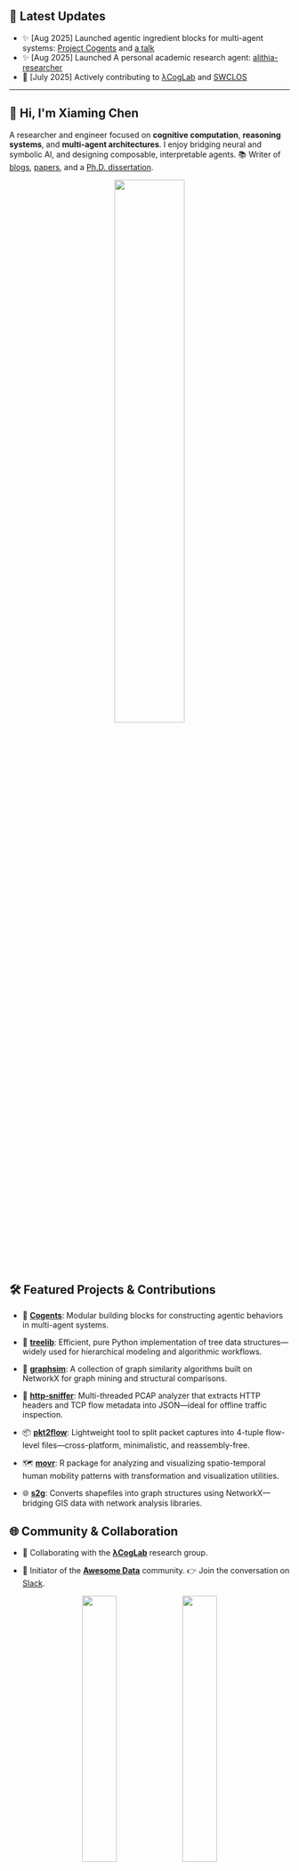 ## 📰 Latest Updates

- ✨ [Aug 2025] Launched agentic ingredient blocks for multi-agent systems: [Project Cogents](https://github.com/caesar0301/cogents) and [a talk](https://github.com/caesar0301/mas-talk-2508)
- ✨ [Aug 2025] Launched A personal academic research agent: [alithia-researcher](https://github.com/caesar0301/alithia-researcher)
- 🤖 [July 2025] Actively contributing to [λCogLab](https://github.com/lacogitolab) and [SWCLOS](https://github.com/SWCLOS)

---

## 👋 Hi, I'm Xiaming Chen

A researcher and engineer focused on **cognitive computation**, **reasoning systems**, and **multi-agent architectures**. I enjoy bridging neural and symbolic AI, and designing composable, interpretable agents. 📚 Writer of [blogs](https://www.xiaming.site), [papers](https://scholar.google.com/citations?user=9GzdwPEAAAAJ), and a [Ph.D. dissertation](https://github.com/caesar0301/phd-dissertation).

<div align="center">
  <img src="https://github-readme-stats.vercel.app/api?username=caesar0301&show_icons=true&theme=transparent" width="50%" />
</div>

## 🛠️ Featured Projects & Contributions

- 🧠 [**Cogents**](https://github.com/caesar0301/cogents): Modular building blocks for constructing agentic behaviors in multi-agent systems.

- 🧱 [**treelib**](https://github.com/caesar0301/treelib): Efficient, pure Python implementation of tree data structures—widely used for hierarchical modeling and algorithmic workflows.

- 🔗 [**graphsim**](https://github.com/caesar0301/graphsim): A collection of graph similarity algorithms built on NetworkX for graph mining and structural comparisons.

- 🧵 [**http-sniffer**](https://github.com/caesar0301/http-sniffer): Multi-threaded PCAP analyzer that extracts HTTP headers and TCP flow metadata into JSON—ideal for offline traffic inspection.

- 📦 [**pkt2flow**](https://github.com/caesar0301/pkt2flow): Lightweight tool to split packet captures into 4-tuple flow-level files—cross-platform, minimalistic, and reassembly-free.

- 🗺️ [**movr**](https://github.com/caesar0301/movr): R package for analyzing and visualizing spatio-temporal human mobility patterns with transformation and visualization utilities.

- 🌐 [**s2g**](https://github.com/caesar0301/s2g): Converts shapefiles into graph structures using NetworkX—bridging GIS data with network analysis libraries.

## 🌐 Community & Collaboration

- 🧪 Collaborating with the **[λCogLab](https://github.com/lacogitolab)** research group.

- 🤝 Initiator of the **[Awesome Data](https://github.com/awesomedata)** community. 👉 Join the conversation on [Slack](https://awesomedataworld.slack.com).

<div align="center">
  <img src="https://api.githubtrends.io/user/svg/caesar0301/repos?time_range=one_year&group=other&theme=classic" width="35%" />
  <img src="https://api.githubtrends.io/user/svg/caesar0301/langs?time_range=one_year&theme=classic" width="35%" />
</div>
